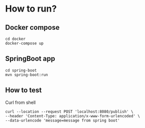 # How to run?

## Docker compose

```
cd docker
docker-compose up
```

## SpringBoot app
```
cd spring-boot
mvn spring-boot:run
```

## How to test
Curl from shell
```
curl --location --request POST 'localhost:8080/publish' \
--header 'Content-Type: application/x-www-form-urlencoded' \
--data-urlencode 'message=message from spring boot'
```
